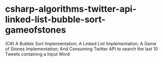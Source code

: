 # csharp-algorithms-twitter-api-linked-list-bubble-sort-gameofstones
(C#) A Bubble Sort Implementation; A Linked List Implementation; A Game of Stones Implementation; And Consuming Twitter API to search the last 10 Tweets containing a Input Word
